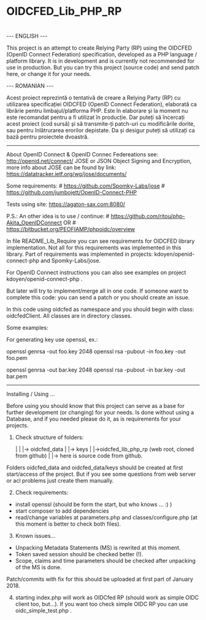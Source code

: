 #
# OIDCFED_Lib_PHP_RP
#

--- ENGLISH ---

This project is an attempt to create Relying Party (RP) using the OIDCFED
(OpenID Connect Federation)
 specification, developed as a PHP language / platform library.
It is in development and is currently not recommended for use in production.
But you can try this project (source code) and send patch here, or change it
for your needs.

--- ROMANIAN ---

Acest proiect reprezintă o tentativă de creare a Relying Party (RP) cu utilizarea
 specificației OIDCFED (OpenID Connect Federation), elaborată ca librărie pentru
limbajul/platforma PHP. Este în elaborare și la moment nu este recomandat pentru
a fi utilizat în producție. Dar puteți să încercați acest proiect (cod sursă)
și să transmite-ți patch-uri cu modificările dorite, sau pentru înlătrurarea
erorilor depistate. Da și desigur puteți să utilizați ca bază pentru proiectele
dvoastră.


---
About OpenID Connect & OpenID Connec Federeations see: http://openid.net/connect/
JOSE or JSON Object Signing and Encryption, more info about JOSE can be found
by link:  https://datatracker.ietf.org/wg/jose/documents/

Some requirements:
    #	https://github.com/Spomky-Labs/jose
    #   https://github.com/jumbojett/OpenID-Connect-PHP

Tests using site: https://agaton-sax.com:8080/

P.S.: An other idea is to use / continue:
        #   https://github.com/ritou/php-Akita_OpenIDConnect
        OR
        #   https://bitbucket.org/PEOFIAMP/phpoidc/overview

In file README_Lib_Require you can see requirements for OIDCFED library
implementation. Not all for this requirements was implemented in this library.
Part of requirements was implemented in projects: kdoyen/openid-connect-php and
Spomky-Labs/jose.

For OpenID Connect instructions you can also see examples on project
kdoyen/openid-connect-php .

But later will try to implement/merge all in one code.
If someone want to complete this code: you can send a patch or you
should create an issue.

In this code using oidcfed as namespace and you should begin with class:
oidcfedClient.
All classes are in directory classes.

Some examples:

For generating key use openssl, ex.:

openssl genrsa -out foo.key 2048
openssl rsa -pubout -in foo.key -out foo.pem


openssl genrsa -out bar.key 2048
openssl rsa -pubout -in bar.key -out bar.pem

---
Installing / Using ...

Before using you should know that this project can serve as a base for
further development (or changing) for your needs.
Is done without using a Database, and if you needed please do it,
as is requirements for your projects.

1) Check structure of folders:

    |
    |
    |-> oidcfed_data
    |   |-> keys
    |
    |->oidcfed_lib_php_rp (web root, cloned from github)
    |   |-> here is source code from github.

Folders oidcfed_data and oidcfed_data/keys should be created at first
start/access of the project. But if you see some questions from web
server or acl problems just create them manually.

2) Check requirements:
 - install openssl (should be form the start, but who knows ... :) )
 - start composer to add dependencies
 - read/change variables at parameters.php and classes/configure.php
 (at this moment is better to check both files).

3) Known issues...

 - Unpacking Metadata Statements (MS) is rewrited at this moment.
 - Token saved session should be checked better (!). 
 - Scope, claims and time parameters should be checked after unpacking of the MS
is done.

Patch/commits with fix for this should be uploaded at first part of January 2018.

4) starting index.php will work as OIDCfed RP (should work as simple OIDC
client too, but...). If you want too check simple OIDC RP you can
use oidc_simple_test.php .